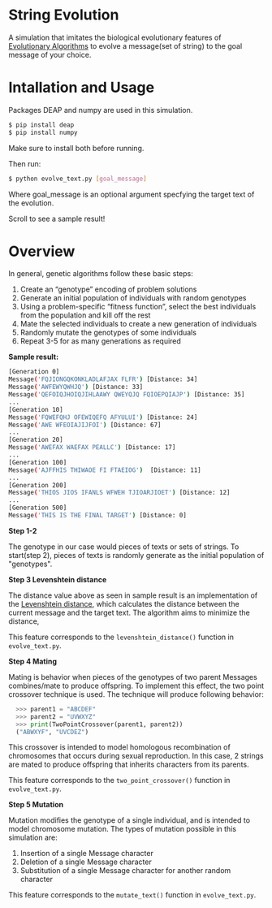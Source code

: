 # String Evolution
A simulation that imitates the biological evolutionary features of [Evolutionary Algorithms](https://en.wikipedia.org/wiki/Evolutionary_algorithm) to evolve a message(set of string) to the goal message of your choice.

# Intallation and Usage
Packages DEAP and numpy are used in this simulation.

```bash
$ pip install deap
$ pip install numpy
```
Make sure to install both before running. 

Then run:

```bash
$ python evolve_text.py [goal_message]
```

Where goal_message is an optional argument specfying the target text of the evolution. 

Scroll to see a sample result!


# Overview

In general, genetic algorithms follow these basic steps:

1. Create an “genotype” encoding of problem solutions
2. Generate an initial population of individuals with random genotypes
3. Using a problem-specific “fitness function”, select the best individuals from the population and kill off the rest
4. Mate the selected individuals to create a new generation of individuals
5. Randomly mutate the genotypes of some individuals
6. Repeat 3-5 for as many generations as required

**Sample result:** 

```bash
[Generation 0]
Message('FQJIONGQKONKLADLAFJAX FLFR') [Distance: 34]
Message('AWFEWYQWHJQ') [Distance: 33]
Message('QEFOIQJHOIQJIHLAAWY QWEYQJQ FQIOEPQIAJP') [Distance: 35]
...
[Generation 10]
Message('FQWEFQHJ OFEWIQEFQ AFYULUI') [Distance: 24]
Message('AWE WFEOIAJIJFOI') [Distance: 67]
...
[Generation 20]
Message('AWEFAX WAEFAX PEALLC') [Distance: 17]
...
[Generation 100]
Message('AJFFHIS THIWAOE FI FTAEIOG')  [Distance: 11]
...
[Generation 200]
Message('THIOS JIOS IFANLS WFWEH TJIOARJIOET') [Distance: 12]
...
[Generation 500]
Message('THIS IS THE FINAL TARGET') [Distance: 0]
```


**Step 1-2**

The genotype in our case would pieces of texts or sets of strings. To start(step 2), pieces of texts is randomly generate as the initial population of "genotypes". 


**Step 3 Levenshtein distance**

The distance value above as seen in sample result is an implementation of the [Levenshtein distance](https://en.wikipedia.org/wiki/Levenshtein_distance), which calculates the distance between the current message and the target text. The algorithm aims to minimize the distance, 

This feature corresponds to the `levenshtein_distance()` function in `evolve_text.py`. 


**Step 4 Mating**

Mating is behavior when pieces of the genotypes of two parent Messages combines/mate to produce offspring. To implement this effect, the two point crossover technique is used. The technique will produce following behavior:

```python
  >>> parent1 = "ABCDEF"
  >>> parent2 = "UVWXYZ"
  >>> print(TwoPointCrossover(parent1, parent2))
  ("ABWXYF", "UVCDEZ")
```

This crossover is intended to model homologous recombination of chromosomes that occurs during sexual reproduction. In this case, 2  strings are mated to produce offspring that inherits characters from its parents. 

This feature corresponds to the `two_point_crossover()` function in `evolve_text.py`.
 

**Step 5 Mutation**

Mutation modifies the genotype of a single individual, and is intended to model chromosome mutation. The types of mutation possible in this simulation are:

1. Insertion of a single Message character
2. Deletion of a single Message character
3. Substitution of a single Message character for another random character

This feature corresponds to the `mutate_text()` function in `evolve_text.py`. 


